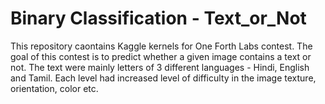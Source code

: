 # Binary Classification - Text_or_Not

This repository caontains Kaggle kernels for One Forth Labs contest.
The goal of this contest is to predict whether a given image contains a text or not.
The text were mainly letters of 3 different languages - Hindi, English and Tamil.
Each level had increased level of difficulty in the image texture, orientation, color etc.
